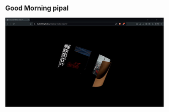 ## Good Morning pipal

![](https://github.com/Shalin0003/rotational-motion-class11/blob/main/assets/rollin.gif)
